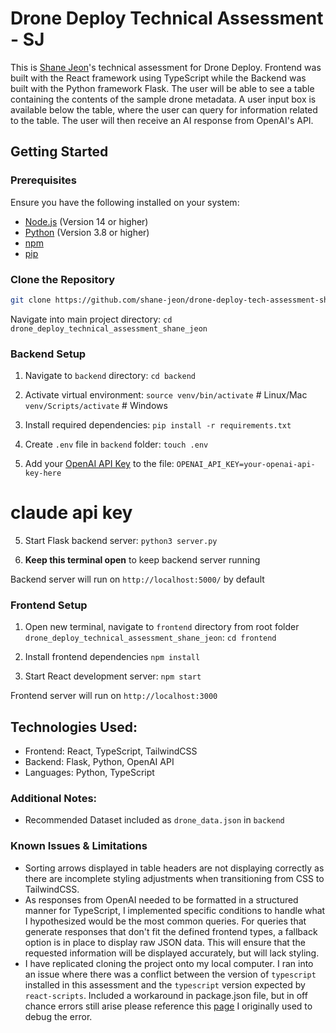 # Drone Deploy Technical Assessment - SJ

This is [Shane Jeon](https://www.shanejeon.com/)'s technical assessment for Drone Deploy. Frontend was built with the React framework using TypeScript while the Backend was built with the Python framework Flask. The user will be able to see a table containing the contents of the sample drone metadata. A user input box is available below the table, where the user can query for information related to the table. The user will then receive an AI response from OpenAI's API.

## Getting Started

### Prerequisites

Ensure you have the following installed on your system:

- [Node.js](https://nodejs.org/) (Version 14 or higher)
- [Python](https://www.python.org/downloads/) (Version 3.8 or higher)
- [npm](https://www.npmjs.com/)
- [pip](https://pip.pypa.io/en/stable/installation/)

### Clone the Repository

```bash
git clone https://github.com/shane-jeon/drone-deploy-tech-assessment-shane-jeon.git
```

Navigate into main project directory:
`cd drone_deploy_technical_assessment_shane_jeon`

### Backend Setup

1. Navigate to `backend` directory:
   `cd backend`

2. Activate virtual environment:
   `source venv/bin/activate` # Linux/Mac
   `venv/Scripts/activate` # Windows

3. Install required dependencies:
   `pip install -r requirements.txt`

4. Create `.env` file in `backend` folder:
   `touch .env`
5. Add your [OpenAI API Key](https://help.openai.com/en/articles/4936850-where-do-i-find-my-openai-api-key) to the file:
   `OPENAI_API_KEY=your-openai-api-key-here`

# claude api key

5. Start Flask backend server:
   `python3 server.py`

6. **Keep this terminal open** to keep backend server running

Backend server will run on `http://localhost:5000/` by default

### Frontend Setup

1. Open new terminal, navigate to `frontend` directory from root folder `drone_deploy_technical_assessment_shane_jeon`:
   `cd frontend`

2. Install frontend dependencies
   `npm install`

3. Start React development server:
   `npm start`

Frontend server will run on `http://localhost:3000`

## Technologies Used:

- Frontend: React, TypeScript, TailwindCSS
- Backend: Flask, Python, OpenAI API
- Languages: Python, TypeScript

### Additional Notes:

- Recommended Dataset included as `drone_data.json` in `backend`

### Known Issues & Limitations

- Sorting arrows displayed in table headers are not displaying correctly as there are incomplete styling adjustments when transitioning from CSS to TailwindCSS.
- As responses from OpenAI needed to be formatted in a structured manner for TypeScript, I implemented specific conditions to handle what I hypothesized would be the most common queries. For queries that generate responses that don't fit the defined frontend types, a fallback option is in place to display raw JSON data. This will ensure that the requested information will be displayed accurately, but will lack styling.
- I have replicated cloning the project onto my local computer. I ran into an issue where there was a conflict between the version of `typescript` installed in this assessment and the `typescript` version expected by `react-scripts`. Included a workaround in package.json file, but in off chance errors still arise please reference this [page](https://github.com/facebook/create-react-app/issues/13080) I originally used to debug the error.
